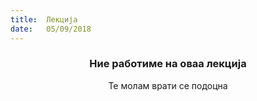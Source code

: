 ```yaml
---
title:  Лекција
date:   05/09/2018
---
```


### <center>Ние работиме на оваа лекција</center>
<center>Те молам врати се подоцна</center>